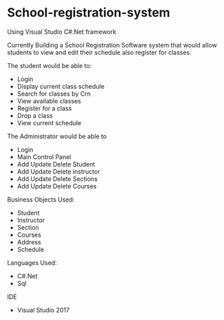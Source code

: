 # School-registration-system

Using Visual Studio C#.Net framework

Currently Building a School Registration Software system that would allow students to view and edit their schedule also register for classes.

The student would be able to: 
- Login
- Display current class schedule
- Search for classes by Crn
- View available classes
- Register for a class
- Drop a class
- View current schedule

The Administrator would be able to
- Login
- Main Control Panel
- Add Update Delete Student
- Add Update Delete instructor
- Add Update Delete Sections
- Add Update Delete Courses

Business Objects Used:
- Student
- Instructor
- Section
- Courses
- Address
- Schedule

Languages Used:
- C#.Net
- Sql

IDE
- Visual Studio 2017
